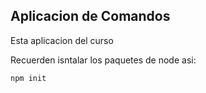 
## Aplicacion de Comandos

Esta aplicacion del curso

Recuerden isntalar los paquetes de node asi:

```
npm init
```

